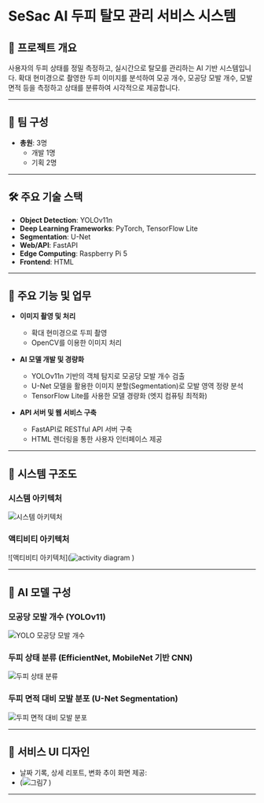 # SeSac AI 두피 탈모 관리 서비스 시스템

## 📌 프로젝트 개요
사용자의 두피 상태를 정밀 측정하고, 실시간으로 탈모를 관리하는 AI 기반 시스템입니다. 확대 현미경으로 촬영한 두피 이미지를 분석하여 모공 개수, 모공당 모발 개수, 모발 면적 등을 측정하고 상태를 분류하여 시각적으로 제공합니다.

---

## 👥 팀 구성
- **총원**: 3명
  - 개발 1명
  - 기획 2명

---

## 🛠️ 주요 기술 스택
- **Object Detection**: YOLOv11n
- **Deep Learning Frameworks**: PyTorch, TensorFlow Lite
- **Segmentation**: U-Net
- **Web/API**: FastAPI
- **Edge Computing**: Raspberry Pi 5
- **Frontend**: HTML

---

## 📌 주요 기능 및 업무
- **이미지 촬영 및 처리**
  - 확대 현미경으로 두피 촬영
  - OpenCV를 이용한 이미지 처리

- **AI 모델 개발 및 경량화**
  - YOLOv11n 기반의 객체 탐지로 모공당 모발 개수 검출
  - U-Net 모델을 활용한 이미지 분할(Segmentation)로 모발 영역 정량 분석
  - TensorFlow Lite를 사용한 모델 경량화 (엣지 컴퓨팅 최적화)

- **API 서버 및 웹 서비스 구축**
  - FastAPI로 RESTful API 서버 구축
  - HTML 렌더링을 통한 사용자 인터페이스 제공

---

## 📂 시스템 구조도
### 시스템 아키텍처
![시스템 아키텍처](![systemArchitecture](https://github.com/user-attachments/assets/bbcbcff1-94b8-410c-a0b8-f90071e85227)
)

### 액티비티 아키텍처
![액티비티 아키텍처](![activity diagram](https://github.com/user-attachments/assets/df74dfc0-1c54-492b-b4be-af874807f625)
)

---

## 📂 AI 모델 구성
### 모공당 모발 개수 (YOLOv11)
![YOLO 모공당 모발 개수]()

### 두피 상태 분류 (EfficientNet, MobileNet 기반 CNN)
![두피 상태 분류](![CNN](https://github.com/user-attachments/assets/6851773f-5ece-4886-a38d-09f35415f627)
)

### 두피 면적 대비 모발 분포 (U-Net Segmentation)
![두피 면적 대비 모발 분포]()

---

## 📱 서비스 UI 디자인
- 날짜 기록, 상세 리포트, 변화 추이 화면 제공:
- (![그림7](https://github.com/user-attachments/assets/ef95bff5-94cf-4db1-93e1-ab2c6dd6eb1b)
)

---

